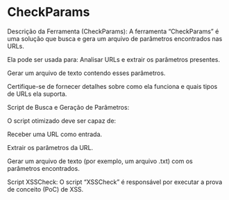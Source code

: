 # CheckParams

Descrição da Ferramenta (CheckParams):
A ferramenta “CheckParams” é uma solução que busca e gera um arquivo de parâmetros encontrados nas URLs.

Ela pode ser usada para:
Analisar URLs e extrair os parâmetros presentes.

Gerar um arquivo de texto contendo esses parâmetros.

Certifique-se de fornecer detalhes sobre como ela funciona e quais tipos de URLs ela suporta.

Script de Busca e Geração de Parâmetros:

O script otimizado deve ser capaz de:

Receber uma URL como entrada.

Extrair os parâmetros da URL.

Gerar um arquivo de texto (por exemplo, um arquivo .txt) com os parâmetros encontrados.

Script XSSCheck:
O script “XSSCheck” é responsável por executar a prova de conceito (PoC) de XSS.

